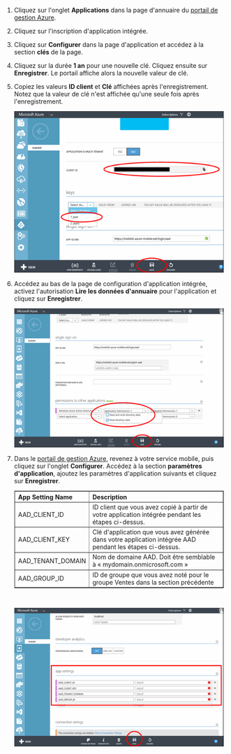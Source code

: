 1. Cliquez sur l'onglet **Applications** dans la page d'annuaire du [portail de gestion Azure](https://manage.windowsazure.com/).
  
2. Cliquez sur l'inscription d'application intégrée.

3. Cliquez sur **Configurer** dans la page d'application et accédez à la section **clés** de la page.
4. Cliquez sur la durée **1 an** pour une nouvelle clé. Cliquez ensuite sur **Enregistrer**. Le portail affiche alors la nouvelle valeur de clé.
5. Copiez les valeurs **ID client** et **Clé** affichées après l'enregistrement. Notez que la valeur de clé n'est affichée qu'une seule fois après l'enregistrement. 

    ![](./media/mobile-services-generate-aad-app-registration-access-key-rbac/client-id-and-key.png)

6. Accédez au bas de la page de configuration d'application intégrée, activez l'autorisation **Lire les données d'annuaire** pour l'application et cliquez sur **Enregistrer**.

    ![](./media/mobile-services-generate-aad-app-registration-access-key-rbac/app-perms.png)


7. Dans le [portail de gestion Azure](https://manage.windowsazure.com/), revenez à votre service mobile, puis cliquez sur l'onglet **Configurer**. Accédez à la section **paramètres d'application**, ajoutez les paramètres d'application suivants et cliquez sur **Enregistrer**.

    <table border="1"> <tr> <th>App Setting Name</th><th>Description</th> </tr> <tr> <td>AAD_CLIENT_ID</td><td>ID client que vous avez copié à partir de votre application intégrée pendant les étapes ci-dessus.</td> </tr> <tr> <td>AAD_CLIENT_KEY</td><td>Clé d'application que vous avez générée dans votre application intégrée AAD pendant les étapes ci-dessus.</td> </tr> <tr> <td>AAD_TENANT_DOMAIN</td><td>Nom de domaine AAD. Doit être semblable à « mydomain.onmicrosoft.com »</td> </tr> <tr> <td>AAD_GROUP_ID</td><td>ID de groupe que vous avez noté pour le groupe Ventes dans la section précédente</td> </tr> </table><br/>

 
    ![](./media/mobile-services-generate-aad-app-registration-access-key-rbac/aad-app-settings.png)
  

<!---HONumber=July15_HO4-->